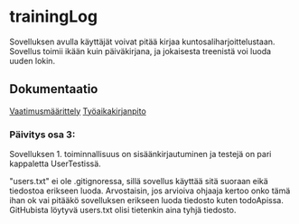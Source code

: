 # trainingLog
Sovelluksen avulla käyttäjät voivat pitää kirjaa kuntosaliharjoittelustaan. Sovellus toimii ikään kuin päiväkirjana, ja jokaisesta treenistä voi luoda uuden lokin.

## Dokumentaatio
[Vaatimusmäärittely](https://github.com/ktatu/ohjtekniikka/blob/master/dokumentaatio/vaatimusmaarittely.md)
[Työaikakirjanpito](https://github.com/ktatu/ohjtekniikka/blob/master/dokumentaatio/tuntikirjanpito.md)

### Päivitys osa 3:
Sovelluksen 1. toiminnallisuus on sisäänkirjautuminen ja testejä on pari kappaletta UserTestissä. 

"users.txt" ei ole .gitignoressa, sillä sovellus käyttää sitä suoraan eikä tiedostoa erikseen luoda. Arvostaisin, jos arvioiva ohjaaja kertoo onko tämä ihan ok vai pitääkö sovelluksen erikseen luoda tiedosto kuten todoApissa. GitHubista löytyvä users.txt olisi tietenkin aina tyhjä tiedosto.
